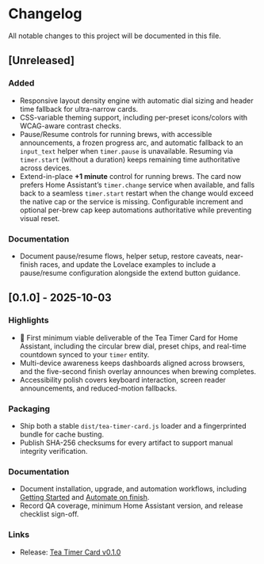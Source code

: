 # Changelog

All notable changes to this project will be documented in this file.

## [Unreleased]

### Added
- Responsive layout density engine with automatic dial sizing and header time fallback for ultra-narrow cards.
- CSS-variable theming support, including per-preset icons/colors with WCAG-aware contrast checks.
- Pause/Resume controls for running brews, with accessible announcements, a frozen progress arc, and
  automatic fallback to an `input_text` helper when `timer.pause` is unavailable. Resuming via
  `timer.start` (without a duration) keeps remaining time authoritative across devices.
- Extend-in-place **+1 minute** control for running brews. The card now prefers Home Assistant’s
  `timer.change` service when available, and falls back to a seamless `timer.start` restart when the
  change would exceed the native cap or the service is missing. Configurable increment and optional
  per-brew cap keep automations authoritative while preventing visual reset.

### Documentation
- Document pause/resume flows, helper setup, restore caveats, near-finish races, and update the Lovelace
  examples to include a pause/resume configuration alongside the extend button guidance.

## [0.1.0] - 2025-10-03

### Highlights
- 🎉 First minimum viable deliverable of the Tea Timer Card for Home Assistant, including the circular brew dial, preset chips, and real-time countdown synced to your `timer` entity.
- Multi-device awareness keeps dashboards aligned across browsers, and the five-second finish overlay announces when brewing completes.
- Accessibility polish covers keyboard interaction, screen reader announcements, and reduced-motion fallbacks.

### Packaging
- Ship both a stable `dist/tea-timer-card.js` loader and a fingerprinted bundle for cache busting.
- Publish SHA-256 checksums for every artifact to support manual integrity verification.

### Documentation
- Document installation, upgrade, and automation workflows, including [Getting Started](docs/getting-started.md) and [Automate on finish](docs/automations/finished.md).
- Record QA coverage, minimum Home Assistant version, and release checklist sign-off.

### Links
- Release: [Tea Timer Card v0.1.0](https://github.com/sharwell/ha-tea-timer/releases/tag/v0.1.0)
